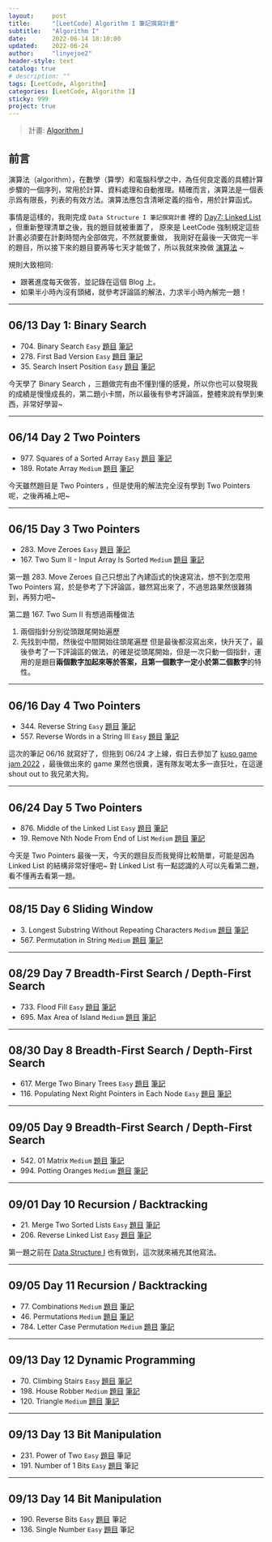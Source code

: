 ```yaml
---
layout:     post
title:      "[LeetCode] Algorithm I 筆記撰寫計畫"
subtitle:   "Algorithm I"
date:       2022-06-14 18:10:00
updated:    2022-06-24
author:     "linyejoe2"
header-style: text
catalog: true
# description: ""
tags: [LeetCode, Algorithm]
categories: [LeetCode, Algorithm I]
sticky: 999
project: true
---
```


> 計畫: [Algorithm I](https://leetcode.com/study-plan/algorithm/)

## 前言

演算法（algorithm），在數學（算學）和電腦科學之中，為任何良定義的具體計算步驟的一個序列，常用於計算、資料處理和自動推理。精確而言，演算法是一個表示爲有限長，列表的有效方法。演算法應包含清晰定義的指令，用於計算函式。

<!--more-->

事情是這樣的，我剛完成 `Data Structure I 筆記撰寫計畫` 裡的 [Day7: Linked List](/2022/05/30/leetcode/Data%20Structure/Data%20Structure%20I/starting-write-data-structure-i-note/#06-x2F-13-%E7%AC%AC%E4%B8%83%E5%A4%A9) ，但重新整理清單之後，我的題目就被重置了，
原來是 LeetCode 強制規定這些計畫必須要在計劃時間內全部做完，不然就要重做，
我剛好在最後一天做完一半的題目，所以接下來的題目要再等七天才能做了，所以我就來換做 [演算法](https://leetcode.com/study-plan/algorithm/?progress=gxelya3) ~

規則大致相同:

+ 跟著進度每天做答，並記錄在這個 Blog 上。
+ 如果半小時內沒有頭緒，就參考評論區的解法，力求半小時內解完一題！

--------------

## 06/13 Day 1: Binary Search

+ 704\. Binary Search `Easy` [題目](https://leetcode.com/problems/binary-search/) [筆記](/2022/06/13/leetcode/Algorithm/Algorithm%20I/704-binary-search/)
+ 278\. First Bad Version `Easy` [題目](https://leetcode.com/problems/first-bad-version/) [筆記](https:/linyejoe2.github.io/2022/06/13/leetcode/Algorithm/Algorithm%20I/278-first-bad-version/)
+ 35\. Search Insert Position `Easy` [題目](https://leetcode.com/problems/search-insert-position/) [筆記](/2022/06/13/leetcode/Algorithm/Algorithm%20I/35-search-lnsert-position/)

今天學了 Binary Search ，三題做完有由不懂到懂的感覺，所以你也可以發現我的成績是慢慢成長的，第二題小卡關，所以最後有參考評論區，整體來說有學到東西，非常好學習~

--------------

## 06/14 Day 2 Two Pointers

+ 977\. Squares of a Sorted Array `Easy` [題目](https://leetcode.com/problems/squares-of-a-sorted-array/) [筆記](/2022/06/14/leetcode/Algorithm/Algorithm%20I/977-squares-of-a-sorted-array/)
+ 189\. Rotate Array `Medium` [題目](https://leetcode.com/problems/rotate-array/) [筆記](/2022/06/14/leetcode/Algorithm/Algorithm%20I/189-rotate-array/)

今天雖然題目是 Two Pointers ，但是使用的解法完全沒有學到 Two Pointers 呢，之後再補上吧~

--------------

## 06/15 Day 3 Two Pointers

+ 283\. Move Zeroes `Easy` [題目](https://leetcode.com/problems/move-zeroes/) [筆記](/2022/06/15/leetcode/Algorithm/Algorithm%20I/283-move-zeroes/)
+ 167\. Two Sum II - Input Array Is Sorted `Medium` [題目](https://leetcode.com/problems/two-sum-ii-input-array-is-sorted/) [筆記](/2022/06/15/leetcode/Algorithm/Algorithm%20I/167-two-sum-ii-input-array-is-sorted/)

第一題 283. Move Zeroes 自己只想出了內建函式的快速寫法，想不到怎麼用 Two Pointers 寫，於是參考了下評論區，雖然寫出來了，不過思路果然很難猜到，再努力吧~

第二題 167. Two Sum II
有想過兩種做法

1. 兩個指針分別從頭跟尾開始遍歷
2. 先找到中間，然後從中間開始往頭尾遍歷
但是最後都沒寫出來，快升天了，最後參考了一下評論區的做法，的確是從頭尾開始，但是一次只動一個指針，運用的是題目**兩個數字加起來等於答案，且第一個數字一定小於第二個數字**的特性。

--------------

## 06/16 Day 4 Two Pointers

+ 344\. Reverse String `Easy` [題目](https://leetcode.com/problems/reverse-string/) [筆記](/2022/06/16/leetcode/Algorithm/Algorithm%20I/344-reverse-string/)
+ 557\. Reverse Words in a String III `Easy` [題目](https://leetcode.com/problems/reverse-words-in-a-string-iii/) [筆記](/2022/06/16/leetcode/Algorithm/Algorithm%20I/557-reverse-words-in-a-string-iii/)

這次的筆記 06/16 就寫好了，但拖到 06/24 才上線，假日去參加了 [kuso game jam 2022](https://www.facebook.com/TWKusoGameJam/) ，最後做出來的 game 果然也很糞，還有隊友喝太多一直狂吐，在這邊 shout out to 我兄弟大狗。

--------------

## 06/24 Day 5 Two Pointers

+ 876\. Middle of the Linked List `Easy` [題目](https://leetcode.com/problems/middle-of-the-linked-list/) [筆記](/2022/06/24/leetcode/Algorithm/Algorithm%20I/876-middle-of-the-linked-list/)
+ 19\. Remove Nth Node From End of List `Medium` [題目](https://leetcode.com/problems/remove-nth-node-from-end-of-list/) [筆記](/2022/06/24/leetcode/Algorithm/Algorithm%20I/19-remove-nth-node-from-end-of-list/)

今天是 Two Pointers 最後一天，今天的題目反而我覺得比較簡單，可能是因為 Linked List 的結構非常好懂吧~
對 Linked List 有一點認識的人可以先看第二題，看不懂再去看第一題。

--------------

## 08/15 Day 6 Sliding Window

+ 3\. Longest Substring Without Repeating Characters `Medium` [題目](https://leetcode.com/problems/longest-substring-without-repeating-characters/) [筆記](/2022/08/15/leetcode/Algorithm/Algorithm%20I/3-longest-substring-without-repeating/)
+ 567\. Permutation in String `Medium` [題目](https://leetcode.com/problems/permutation-in-string/) [筆記](/2022/08/15/leetcode/Algorithm/Algorithm%20I/567-permutation-in-string/)

--------------

## 08/29 Day 7 Breadth-First Search / Depth-First Search

+ 733\. Flood Fill `Easy` [題目](https://leetcode.com/problems/flood-fill/) [筆記](/2022/08/29/leetcode/Algorithm/Algorithm%20I/733-flood-fill/)
+ 695\. Max Area of Island `Medium` [題目](https://leetcode.com/problems/max-area-of-island/) [筆記](/2022/08/29/leetcode/Algorithm/Algorithm%20I/695-max-area-of-island/)

--------------

## 08/30 Day 8 Breadth-First Search / Depth-First Search

+ 617\. Merge Two Binary Trees `Easy` [題目](https://leetcode.com/problems/merge-two-binary-trees/) [筆記](/2022/08/30/leetcode/Algorithm/Algorithm%20I/617-merge-two-binary-trees/)
+ 116\. Populating Next Right Pointers in Each Node `Easy` [題目](https://leetcode.com/problems/populating-next-right-pointers-in-each-node/) [筆記](/2022/08/30/leetcode/Algorithm/Algorithm%20I/116-populating-next-right-pointers-in-each-node/)

--------------

## 09/05 Day 9 Breadth-First Search / Depth-First Search

+ 542\. 01 Matrix `Medium` [題目](https://leetcode.com/problems/01-matrix/) [筆記](/2022/09/07/leetcode/Algorithm/Algorithm%20I/542-01-matrix/)
+ 994\. Potting Oranges `Medium` [題目](https://leetcode.com/problems/rotting-oranges) [筆記](http://localhost:4000/2022/09/07/leetcode/Algorithm/Algorithm%20I/994-rotting-oranges/)

--------------

## 09/01 Day 10 Recursion / Backtracking

+ 21\. Merge Two Sorted Lists `Easy` [題目](https://leetcode.com/problems/merge-two-sorted-lists/) [筆記](/2022/06/10/leetcode/Data%20Structure/Data%20Structure%20I/21-merge-two-sorted-lists/)
+ 206\. Reverse Linked List `Easy` [題目](https://leetcode.com/problems/reverse-linked-list/) [筆記](/2022/09/01/leetcode/Algorithm/Algorithm%20I/206-reverse-linked-list/)

第一題之前在 [Data Structure I](/2022/05/30/leetcode/Data%20Structure/Data%20Structure%20I/starting-write-data-structure-i-note/#06-x2F-13-%E7%AC%AC%E4%B8%83%E5%A4%A9) 也有做到，這次就來補充其他寫法。

--------------

## 09/05 Day 11 Recursion / Backtracking

+ 77\. Combinations `Medium` [題目](https://leetcode.com/problems/combinations/) [筆記](/2022/09/05/leetcode/Algorithm/Algorithm%20I/77-combinations/)
+ 46\. Permutations `Medium` [題目](https://leetcode.com/problems/permutations/) [筆記](/2022/09/13/leetcode/Algorithm/Algorithm%20I/46-permutations/)
+ 784\. Letter Case Permutation `Medium` [題目](https://leetcode.com/problems/letter-case-permutation/) [筆記](/2022/09/14/leetcode/Algorithm/Algorithm%20I/784-letter-case-permutation/)

--------------

## 09/13 Day 12 Dynamic Programming

+ 70\. Climbing Stairs `Easy` [題目](https://leetcode.com/problems/climbing-stairs/) [筆記](/2022/09/12/leetcode/Algorithm/Algorithm%20I/70-climbing-stairs/)
+ 198\. House Robber `Medium` [題目](https://leetcode.com/problems/house-robber/) [筆記](/2022/09/14/leetcode/Algorithm/Algorithm%20I/198-house-robber/)
+ 120\. Triangle `Medium` [題目](https://leetcode.com/problems/triangle/) [筆記](/2022/09/21/leetcode/Algorithm/Algorithm%20I/120-triangle/)

--------------

## 09/13 Day 13 Bit Manipulation

+ 231\. Power of Two `Easy` [題目](https://leetcode.com/problems/power-of-two/) 筆記
+ 191\. Number of 1 Bits `Easy` [題目](https://leetcode.com/problems/number-of-1-bits/) 筆記

--------------

## 09/13 Day 14 Bit Manipulation

+ 190\. Reverse Bits `Easy` [題目](https://leetcode.com/problems/reverse-bits/) 筆記
+ 136\. Single Number `Easy` [題目](https://leetcode.com/problems/single-number/) 筆記
